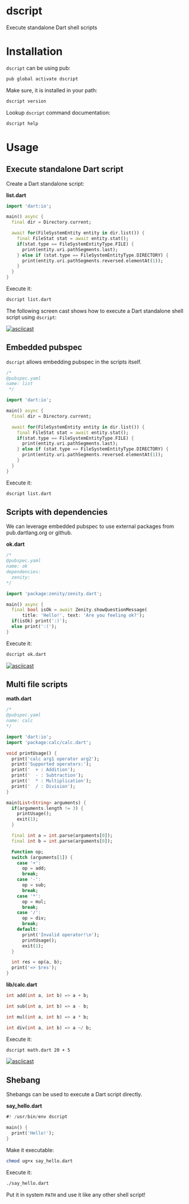 # dscript

Execute standalone Dart shell scripts

# Installation

`dscript` can be using pub:

```bash
pub global activate dscript
```

Make sure, it is installed in your path:

```bash
dscript version
```

Lookup `dscript` command documentation:

```bash
dscript help
```

# Usage

## Execute standalone Dart script

Create a Dart standalone script:

**list.dart**
```dart
import 'dart:io';

main() async {
  final dir = Directory.current;

  await for(FileSystemEntity entity in dir.list()) {
    final FileStat stat = await entity.stat();
    if(stat.type == FileSystemEntityType.FILE) {
      print(entity.uri.pathSegments.last);
    } else if (stat.type == FileSystemEntityType.DIRECTORY) {
      print(entity.uri.pathSegments.reversed.elementAt(1));
    }
  }
}
```

Execute it:

```bash
dscript list.dart
```

The following screen cast shows how to execute a Dart standalone shell script using `dscript`: 

[![asciicast](https://asciinema.org/a/153020.png?size=small)](https://asciinema.org/a/153020)

## Embedded pubspec

`dscript` allows embedding pubspec in the scripts itself.

```dart
/*
@pubspec.yaml
name: list
 */

import 'dart:io';

main() async {
  final dir = Directory.current;

  await for(FileSystemEntity entity in dir.list()) {
    final FileStat stat = await entity.stat();
    if(stat.type == FileSystemEntityType.FILE) {
      print(entity.uri.pathSegments.last);
    } else if (stat.type == FileSystemEntityType.DIRECTORY) {
      print(entity.uri.pathSegments.reversed.elementAt(1));
    }
  }
}
```

Execute it:

```bash
dscript list.dart
```

## Scripts with dependencies

We can leverage embedded pubspec to use external packages from pub.dartlang.org or github.  

**ok.dart**
```dart
/*
@pubspec.yaml
name: ok
dependencies:
  zenity:
*/

import 'package:zenity/zenity.dart';

main() async {
  final bool isOk = await Zenity.showQuestionMessage(
      title: 'Hello!', text: 'Are you feeling ok?');
  if(isOk) print(':)');
  else print(':(');
}
```

Execute it:

```bash
dscript ok.dart
```

[![asciicast](https://asciinema.org/a/153072.png?size=small)](https://asciinema.org/a/153072)

## Multi file scripts

**math.dart**
```dart
/*
@pubspec.yaml
name: calc
*/

import 'dart:io';
import 'package:calc/calc.dart';

void printUsage() {
  print('calc arg1 operator arg2');
  print('Supported operators:');
  print('  + : Addition');
  print('  - : Subtraction');
  print('  * : Multiplication');
  print('  / : Division');
}

main(List<String> arguments) {
  if(arguments.length != 3) {
    printUsage();
    exit(1);
  }

  final int a = int.parse(arguments[0]);
  final int b = int.parse(arguments[0]);

  Function op;
  switch (arguments[1]) {
    case '+':
      op = add;
      break;
    case '-':
      op = sub;
      break;
    case '*':
      op = mul;
      break;
    case '/':
      op = div;
      break;
    default:
      print('Invalid operator!\n');
      printUsage();
      exit(1);
  }

  int res = op(a, b);
  print('=> $res');
}
```

**lib/calc.dart**
```dart
int add(int a, int b) => a + b;

int sub(int a, int b) => a - b;

int mul(int a, int b) => a * b;

int div(int a, int b) => a ~/ b;
```

Execute it:

```bash
dscript math.dart 20 + 5
```

[![asciicast](https://asciinema.org/a/153074.png?size=small)](https://asciinema.org/a/153074)

## Shebang

Shebangs can be used to execute a Dart script directly.

**say_hello.dart**
```dart
#! /usr/bin/env dscript

main() {
  print('Hello!');
}

``` 

Make it executable:
```bash
chmod ug+x say_hello.dart
```

Execute it:
```bash
./say_hello.dart
```

Put it in system `PATH` and use it like any other shell script!